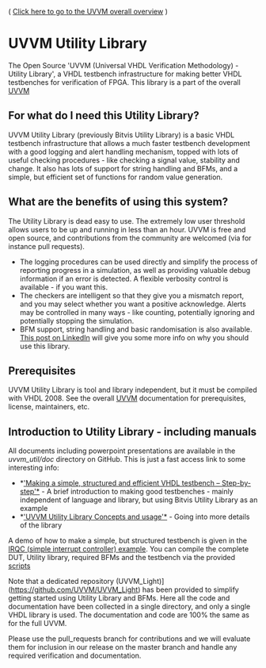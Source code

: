 ( [Click here to go to the UVVM overall overview](./../README.md) )

# UVVM Utility Library
The Open Source 'UVVM (Universal VHDL Verification Methodology) - Utility Library', a VHDL testbench infrastructure for making better VHDL testbenches for verification of FPGA.
This library is a part of the overall [UVVM](./../README.md)

## For what do I need this Utility Library?
UVVM Utility Library (previously Bitvis Utility Library) is a basic VHDL testbench infrastructure that allows a much faster testbench development with a good logging and alert handling mechanism, topped with lots of useful checking procedures - like checking a signal value, stability and change. It also has lots of support for string handling and BFMs, and a simple, but efficient set of functions for random value generation. 

## What are the benefits of using this system?
The Utility Library is dead easy to use. The extremely low user threshold allows users to be up and running in less than an hour. UVVM is free and open source, and contributions from the community are welcomed (via for instance pull requests).
* The logging procedures can be used directly and simplify the process of reporting progress in a simulation, as well as providing valuable debug information if an error is detected. A flexible verbosity control is available - if you want this.
* The checkers are intelligent so that they give you a mismatch report, and you may select whether you want a positive acknowledge. Alerts may be controlled in many ways - like counting, potentially ignoring and potentially stopping the simulation.
* BFM support, string handling and basic randomisation is also available.
[This post on LinkedIn](https://www.linkedin.com/pulse/free-library-good-testbench-checking-functionality-espen-tallaksen?trk=mp-reader-card) will give you some more info on why you should use this library.

## Prerequisites
UVVM Utility Library is tool and library independent, but it must be compiled with VHDL 2008.
See the overall [UVVM](./../README.md) documentation for prerequisites, license, maintainers, etc.

## Introduction to Utility Library - including manuals
All documents including powerpoint presentations are available in the *uvvm_util/doc* directory on GitHub.
This is just a fast access link to some interesting info:
- *['Making a simple, structured and efficient VHDL testbench – Step-by-step'*](./../uvvm_util/doc/Simple_TB_step_by_step.pps) - A brief introduction to making good testbenches - mainly independent of language and library, but using Bitvis Utility Library as an example
- *['UVVM Utility Library Concepts and usage'*](./../uvvm_util/doc/UVVM_Utility_Library_Concepts_and_Usage.pps)  - Going into more details of the library

A demo of how to make a simple, but structured testbench is given in the [IRQC (simple interrupt controller) example](./../bitvis_irqc).
You can compile the complete DUT, Utility library, required BFMs and the testbench via the provided [scripts](./../bitvis_irqc/script)

Note that a dedicated repository (UVVM_Light)](https://github.com/UVVM/UVVM_Light) has been provided to simplify getting started using Utility Library and BFMs. Here all the code and documentation have been collected in a single directory, and only a single VHDL library is used. The documentation and code are 100% the same as for the full UVVM. 

Please use the pull_requests branch for contributions and we will evaluate them for inclusion in our release on the master branch and handle any required verification and documentation.
